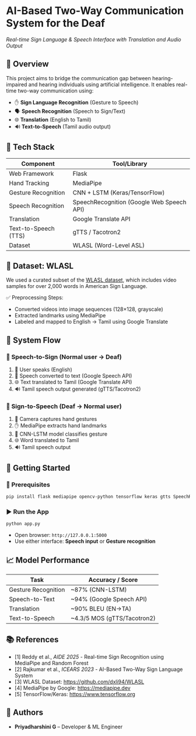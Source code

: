 
# AI-Based Two-Way Communication System for the Deaf

_Real-time Sign Language & Speech Interface with Translation and Audio Output_

## 🧠 Overview
This project aims to bridge the communication gap between hearing-impaired and hearing individuals using artificial intelligence. It enables real-time two-way communication using:

- ✋ **Sign Language Recognition** (Gesture to Speech)
- 🗣️ **Speech Recognition** (Speech to Sign/Text)
- 🌐 **Translation** (English to Tamil)
- 🔊 **Text-to-Speech** (Tamil audio output)

## 🧰 Tech Stack

| Component             | Tool/Library              |
|-----------------------|---------------------------|
| Web Framework         | Flask                     |
| Hand Tracking         | MediaPipe                 |
| Gesture Recognition   | CNN + LSTM (Keras/TensorFlow) |
| Speech Recognition    | SpeechRecognition (Google Web Speech API) |
| Translation           | Google Translate API      |
| Text-to-Speech (TTS)  | gTTS / Tacotron2          |
| Dataset               | WLASL (Word-Level ASL)    |

## 📂 Dataset: WLASL
We used a curated subset of the [WLASL dataset](https://github.com/dxli94/WLASL), which includes video samples for over 2,000 words in American Sign Language.

✅ Preprocessing Steps:
- Converted videos into image sequences (128×128, grayscale)
- Extracted landmarks using MediaPipe
- Labeled and mapped to English → Tamil using Google Translate

## 🔁 System Flow

### 🔹 Speech-to-Sign (Normal user → Deaf)
1. 🎤 User speaks (English)
2. 📝 Speech converted to text (Google Speech API)
3. 🌐 Text translated to Tamil (Google Translate API)
4. 🔊 Tamil speech output generated (gTTS/Tacotron2)

### 🔹 Sign-to-Speech (Deaf → Normal user)
1. 🎥 Camera captures hand gestures
2. ✋ MediaPipe extracts hand landmarks
3. 🧠 CNN-LSTM model classifies gesture
4. 🌐 Word translated to Tamil
5. 🔊 Tamil speech output

## 🚀 Getting Started

### 🔧 Prerequisites
```bash
pip install flask mediapipe opencv-python tensorflow keras gtts SpeechRecognition googletrans==4.0.0-rc1
```

### ▶️ Run the App
```bash
python app.py
```

- Open browser: `http://127.0.0.1:5000`
- Use either interface: **Speech input** or **Gesture recognition**

## 📈 Model Performance

| Task                 | Accuracy / Score      |
|----------------------|-----------------------|
| Gesture Recognition  | ~87% (CNN-LSTM)       |
| Speech-to-Text       | ~94% (Google Speech API) |
| Translation          | ~90% BLEU (EN→TA)     |
| Text-to-Speech       | ~4.3/5 MOS (gTTS/Tacotron2) |

## 📚 References
- [1] Reddy et al., *AIDE 2025* - Real-time Sign Recognition using MediaPipe and Random Forest  
- [2] Rajkumar et al., *ICEARS 2023* - AI-Based Two-Way Sign Language System  
- [3] WLASL Dataset: https://github.com/dxli94/WLASL  
- [4] MediaPipe by Google: https://mediapipe.dev  
- [5] TensorFlow/Keras: https://www.tensorflow.org

## 👥 Authors
- **Priyadharshini G** – Developer & ML Engineer  
